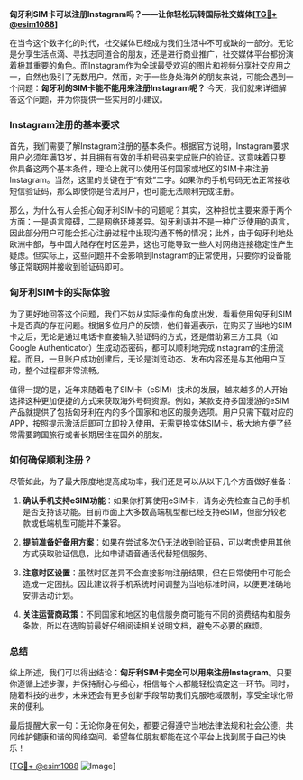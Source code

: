 **匈牙利SIM卡可以注册Instagram吗？——让你轻松玩转国际社交媒体[[TG💪+ @esim1088](https://t.me/s/esim1088)]**

在当今这个数字化的时代，社交媒体已经成为我们生活中不可或缺的一部分。无论是分享生活点滴、寻找志同道合的朋友，还是进行商业推广，社交媒体平台都扮演着极其重要的角色。而Instagram作为全球最受欢迎的图片和视频分享社交应用之一，自然也吸引了无数用户。然而，对于一些身处海外的朋友来说，可能会遇到一个问题：**匈牙利的SIM卡能不能用来注册Instagram呢？** 今天，我们就来详细解答这个问题，并为你提供一些实用的小建议。

### Instagram注册的基本要求

首先，我们需要了解Instagram注册的基本条件。根据官方说明，Instagram要求用户必须年满13岁，并且拥有有效的手机号码来完成账户的验证。这意味着只要你具备这两个基本条件，理论上就可以使用任何国家或地区的SIM卡来注册Instagram。当然，这里的关键在于“有效”二字。如果你的手机号码无法正常接收短信验证码，那么即使你是合法用户，也可能无法顺利完成注册。

那么，为什么有人会担心匈牙利SIM卡的问题呢？其实，这种担忧主要来源于两个方面：一是语言障碍，二是网络环境差异。匈牙利语并不是一种广泛使用的语言，因此部分用户可能会担心注册过程中出现沟通不畅的情况；此外，由于匈牙利地处欧洲中部，与中国大陆存在时区差异，这也可能导致一些人对网络连接稳定性产生疑虑。但实际上，这些问题并不会影响到Instagram的正常使用，只要你的设备能够正常联网并接收到验证码即可。

### 匈牙利SIM卡的实际体验

为了更好地回答这个问题，我们不妨从实际操作的角度出发，看看使用匈牙利SIM卡是否真的存在问题。根据多位用户的反馈，他们普遍表示，在购买了当地的SIM卡之后，无论是通过电话卡直接输入验证码的方式，还是借助第三方工具（如Google Authenticator）生成动态密码，都可以顺利地完成Instagram的注册流程。而且，一旦账户成功创建后，无论是浏览动态、发布内容还是与其他用户互动，整个过程都非常流畅。

值得一提的是，近年来随着电子SIM卡（eSIM）技术的发展，越来越多的人开始选择这种更加便捷的方式来获取海外号码资源。例如，某款支持多国漫游的eSIM产品就提供了包括匈牙利在内的多个国家和地区的服务选项。用户只需下载对应的APP，按照提示激活后即可立即投入使用，无需更换实体SIM卡，极大地方便了经常需要跨国旅行或者长期居住在国外的朋友。

### 如何确保顺利注册？

尽管如此，为了最大限度地提高成功率，我们还是可以从以下几个方面做好准备：

1. **确认手机支持eSIM功能**：如果你打算使用eSIM卡，请务必先检查自己的手机是否支持该功能。目前市面上大多数高端机型都已经支持eSIM，但部分较老款或低端机型可能并不兼容。
   
2. **提前准备好备用方案**：如果在尝试多次仍无法收到验证码，可以考虑使用其他方式获取验证信息，比如申请语音通话代替短信服务。

3. **注意时区设置**：虽然时区差异不会直接影响注册结果，但在日常使用中可能会造成一定困扰。因此建议将手机系统时间调整为当地标准时间，以便更准确地安排活动计划。

4. **关注运营商政策**：不同国家和地区的电信服务商可能有不同的资费结构和服务条款，所以在选购前最好仔细阅读相关说明文档，避免不必要的麻烦。

### 总结

综上所述，我们可以得出结论：**匈牙利SIM卡完全可以用来注册Instagram**。只要你遵循上述步骤，并保持耐心与细心，相信每个人都能轻松搞定这一环节。同时，随着科技的进步，未来还会有更多创新手段帮助我们克服地域限制，享受全球化带来的便利。

最后提醒大家一句：无论你身在何处，都要记得遵守当地法律法规和社会公德，共同维护健康和谐的网络空间。希望每位朋友都能在这个平台上找到属于自己的快乐！

[[TG💪+ @esim1088](https://t.me/s/esim1088) ![Image](https://i.postimg.cc/4NQfJmqS/Snipaste-2025-05-13-00-14-12.png)]